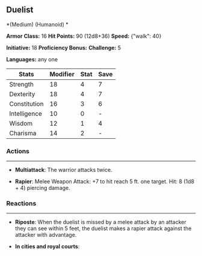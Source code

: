 ## Duelist
*(Medium) (Humanoid) *

**Armor Class:** 16
**Hit Points:** 90 (12d8+36)
**Speed:** {"walk": 40}

**Initiative:** 18
**Proficiency Bonus:**
**Challenge:** 5

**Languages:** any one



| Stats | Modifier | Stat | Save
| ---- | ---- | ---- | ---- |
| Strength | 18 | 4 | 7 |
| Dexterity | 18 | 4 | 7 |
| Constitution | 16 | 3 | 6 |
| Intelligence | 10 | 0 | - |
| Wisdom | 12 | 1 | 4 |
| Charisma | 14 | 2 | - |

### Actions
 --- 
- **Multiattack**: The warrior attacks twice.

- **Rapier**: Melee Weapon Attack: +7 to hit  reach 5 ft.  one target. Hit: 8 (1d8 + 4) piercing damage.

### Reactions
 --- 
- **Riposte**: When the duelist is missed by a melee attack by an attacker they can see within 5 feet, the duelist makes a rapier attack against the attacker with advantage.

- **In cities and royal courts**: 

